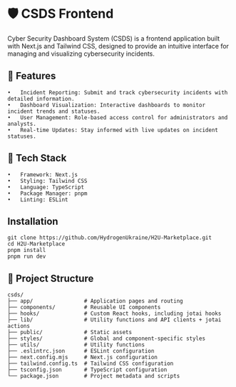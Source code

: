 # 🛡️ CSDS Frontend

Cyber Security Dashboard System (CSDS) is a frontend application built with Next.js and Tailwind CSS, designed to provide an intuitive interface for managing and visualizing cybersecurity incidents.

## 🚀 Features
	•	Incident Reporting: Submit and track cybersecurity incidents with detailed information.
	•	Dashboard Visualization: Interactive dashboards to monitor incident trends and statuses.
	•	User Management: Role-based access control for administrators and analysts.
	•	Real-time Updates: Stay informed with live updates on incident statuses.

## 🧰 Tech Stack
	•	Framework: Next.js
	•	Styling: Tailwind CSS
	•	Language: TypeScript
	•	Package Manager: pnpm
	•	Linting: ESLint

## Installation
```
git clone https://github.com/HydrogenUkraine/H2U-Marketplace.git
cd H2U-Marketplace
pnpm install
pnpm run dev
```

## 📁 Project Structure
```
csds/
├── app/                # Application pages and routing
├── components/         # Reusable UI components
├── hooks/              # Custom React hooks, including jotai hooks
├── lib/                # Utility functions and API clients + jotai actions
├── public/             # Static assets
├── styles/             # Global and component-specific styles
├── utils/              # Utility functions
├── .eslintrc.json      # ESLint configuration
├── next.config.mjs     # Next.js configuration
├── tailwind.config.ts  # Tailwind CSS configuration
├── tsconfig.json       # TypeScript configuration
└── package.json        # Project metadata and scripts
```